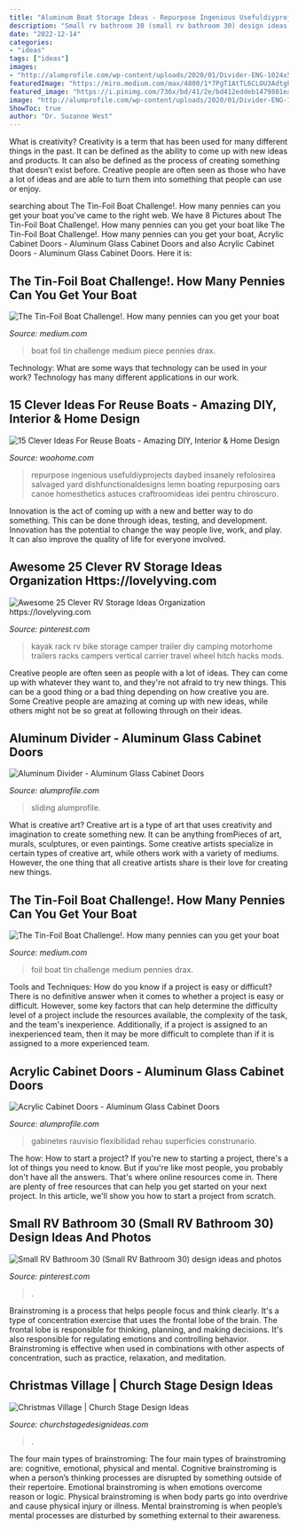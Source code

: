 ```yaml
---
title: "Aluminum Boat Storage Ideas - Repurpose Ingenious Usefuldiyprojects Daybed Insanely Refolosirea Salvaged Yard Dishfunctionaldesigns Lemn Boating Repurposing Oars Canoe Homesthetics Astuces Craftroomideas Idei Pentru Chiroscuro"
description: "Small rv bathroom 30 (small rv bathroom 30) design ideas and photos"
date: "2022-12-14"
categories:
- "ideas"
tags: ["ideas"]
images:
- "http://alumprofile.com/wp-content/uploads/2020/01/Divider-ENG-1024x549.jpg"
featuredImage: "https://miro.medium.com/max/4800/1*7PgT1AtTL6CLOU3AdtgPQw.png"
featured_image: "https://i.pinimg.com/736x/bd/41/2e/bd412eddeb1479801ea691653af5dfce.jpg"
image: "http://alumprofile.com/wp-content/uploads/2020/01/Divider-ENG-1024x549.jpg"
ShowToc: true
author: "Dr. Suzanne West"
---
```



What is creativity?
Creativity is a term that has been used for many different things in the past. It can be defined as the ability to come up with new ideas and products. It can also be defined as the process of creating something that doesn’t exist before. Creative people are often seen as those who have a lot of ideas and are able to turn them into something that people can use or enjoy.

	

		
searching about The Tin-Foil Boat Challenge!. How many pennies can you get your boat you've came to the right web. We have 8 Pictures about The Tin-Foil Boat Challenge!. How many pennies can you get your boat like The Tin-Foil Boat Challenge!. How many pennies can you get your boat, Acrylic Cabinet Doors - Aluminum Glass Cabinet Doors and also Acrylic Cabinet Doors - Aluminum Glass Cabinet Doors. Here it is:
		
    
## The Tin-Foil Boat Challenge!. How Many Pennies Can You Get Your Boat

<img loading=lazy src="https://miro.medium.com/max/1200/1*pEZXErvlReCoY4oL9LP8Og.jpeg" onerror="this.onerror=null;this.src='https://tse2.mm.bing.net/th?id=OIP.j_ZBGYWofwm7OUZzE83q7gHaJ4&amp;pid=15.1';" alt="The Tin-Foil Boat Challenge!. How many pennies can you get your boat">

_Source: medium.com_

>boat foil tin challenge medium piece pennies drax. 

	

Technology: What are some ways that technology can be used in your work?
Technology has many different applications in our work.

    
## 15 Clever Ideas For Reuse Boats - Amazing DIY, Interior &amp; Home Design

<img loading=lazy src="https://www.woohome.com/wp-content/uploads/2013/08/reuse-old-boat-4-1.jpg" onerror="this.onerror=null;this.src='https://tse1.mm.bing.net/th?id=OIP.ODlo61a26HwKNlyD3BdpswHaKW&amp;pid=15.1';" alt="15 Clever Ideas For Reuse Boats - Amazing DIY, Interior &amp; Home Design">

_Source: woohome.com_

>repurpose ingenious usefuldiyprojects daybed insanely refolosirea salvaged yard dishfunctionaldesigns lemn boating repurposing oars canoe homesthetics astuces craftroomideas idei pentru chiroscuro. 

	

Innovation is the act of coming up with a new and better way to do something. This can be done through ideas, testing, and development. Innovation has the potential to change the way people live, work, and play. It can also improve the quality of life for everyone involved.

    
## Awesome 25 Clever RV Storage Ideas Organization Https://lovelyving.com

<img loading=lazy src="https://i.pinimg.com/736x/bd/41/2e/bd412eddeb1479801ea691653af5dfce.jpg" onerror="this.onerror=null;this.src='https://tse2.mm.bing.net/th?id=OIP.Bmy8XBTG5QOfJ5q30Aa3aQHaNK&amp;pid=15.1';" alt="Awesome 25 Clever RV Storage Ideas Organization https://lovelyving.com">

_Source: pinterest.com_

>kayak rack rv bike storage camper trailer diy camping motorhome trailers racks campers vertical carrier travel wheel hitch hacks mods. 

	

Creative people are often seen as people with a lot of ideas. They can come up with whatever they want to, and they're not afraid to try new things. This can be a good thing or a bad thing depending on how creative you are. Some Creative people are amazing at coming up with new ideas, while others might not be so great at following through on their ideas.

    
## Aluminum Divider - Aluminum Glass Cabinet Doors

<img loading=lazy src="http://alumprofile.com/wp-content/uploads/2020/01/Divider-ENG-1024x549.jpg" onerror="this.onerror=null;this.src='https://tse3.mm.bing.net/th?id=OIP.cIHKeANrpR5u9uSRkuARvgHaD-&amp;pid=15.1';" alt="Aluminum Divider - Aluminum Glass Cabinet Doors">

_Source: alumprofile.com_

>sliding alumprofile. 

	

What is creative art?
Creative art is a type of art that uses creativity and imagination to create something new. It can be anything fromPieces of art, murals, sculptures, or even paintings. Some creative artists specialize in certain types of creative art, while others work with a variety of mediums. However, the one thing that all creative artists share is their love for creating new things.

    
## The Tin-Foil Boat Challenge!. How Many Pennies Can You Get Your Boat

<img loading=lazy src="https://miro.medium.com/max/4800/1*7PgT1AtTL6CLOU3AdtgPQw.png" onerror="this.onerror=null;this.src='https://tse3.mm.bing.net/th?id=OIP.ldDGS48A3ZKQPOUly786qwHaF3&amp;pid=15.1';" alt="The Tin-Foil Boat Challenge!. How many pennies can you get your boat">

_Source: medium.com_

>foil boat tin challenge medium pennies drax. 

	

Tools and Techniques: How do you know if a project is easy or difficult?
There is no definitive answer when it comes to whether a project is easy or difficult. However, some key factors that can help determine the difficulty level of a project include the resources available, the complexity of the task, and the team's inexperience. Additionally, if a project is assigned to an inexperienced team, then it may be more difficult to complete than if it is assigned to a more experienced team.

    
## Acrylic Cabinet Doors - Aluminum Glass Cabinet Doors

<img loading=lazy src="https://alumprofile.com/wp-content/uploads/2019/01/M00-D1041-1.jpg" onerror="this.onerror=null;this.src='https://tse1.mm.bing.net/th?id=OIP.FDZWO9or9gT3iufkAo-J7QHaFP&amp;pid=15.1';" alt="Acrylic Cabinet Doors - Aluminum Glass Cabinet Doors">

_Source: alumprofile.com_

>gabinetes rauvisio flexibilidad rehau superficies construnario. 

	

The how: How to start a project?
If you're new to starting a project, there's a lot of things you need to know. But if you're like most people, you probably don't have all the answers. That's where online resources come in. There are plenty of free resources that can help you get started on your next project. In this article, we'll show you how to start a project from scratch.

    
## Small RV Bathroom 30 (Small RV Bathroom 30) Design Ideas And Photos

<img loading=lazy src="https://i.pinimg.com/736x/c8/ae/bd/c8aebd72675ebcbe9f5b05af32ae28cc.jpg" onerror="this.onerror=null;this.src='https://tse3.mm.bing.net/th?id=OIP.YOwi5UliG3mvLiD6xPSMHgHaLp&amp;pid=15.1';" alt="Small RV Bathroom 30 (Small RV Bathroom 30) design ideas and photos">

_Source: pinterest.com_

>. 

	

Brainstroming is a process that helps people focus and think clearly. It's a type of concentration exercise that uses the frontal lobe of the brain. The frontal lobe is responsible for thinking, planning, and making decisions. It's also responsible for regulating emotions and controlling behavior. Brainstroming is effective when used in combinations with other aspects of concentration, such as practice, relaxation, and meditation.

    
## Christmas Village | Church Stage Design Ideas

<img loading=lazy src="https://churchstagedesignideas.com/wp-content/uploads/2013/08/noid-DSC_0049.jpg" onerror="this.onerror=null;this.src='https://tse4.mm.bing.net/th?id=OIP.2TLlctv-9cFfVNsP-mlC_gHaE8&amp;pid=15.1';" alt="Christmas Village | Church Stage Design Ideas">

_Source: churchstagedesignideas.com_

>. 

	

The four main types of brainstroming:
The four main types of brainstroming are: cognitive, emotional, physical and mental. Cognitive brainstroming is when a person’s thinking processes are disrupted by something outside of their repertoire. Emotional brainstroming is when emotions overcome reason or logic. Physical brainstroming is when body parts go into overdrive and cause physical injury or illness. Mental brainstroming is when people’s mental processes are disturbed by something external to their awareness.

